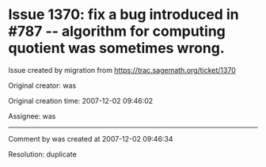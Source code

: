 # Issue 1370: fix a bug introduced in #787 -- algorithm for computing quotient was sometimes wrong.

Issue created by migration from https://trac.sagemath.org/ticket/1370

Original creator: was

Original creation time: 2007-12-02 09:46:02

Assignee: was




---

Comment by was created at 2007-12-02 09:46:34

Resolution: duplicate
